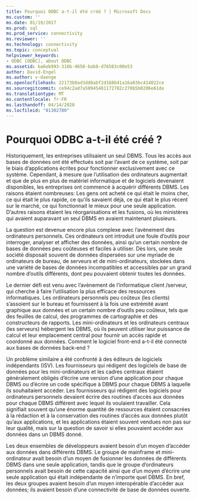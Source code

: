 ```yaml
---
title: Pourquoi ODBC a-t-il été créé ? | Microsoft Docs
ms.custom: ''
ms.date: 01/19/2017
ms.prod: sql
ms.prod_service: connectivity
ms.reviewer: ''
ms.technology: connectivity
ms.topic: conceptual
helpviewer_keywords:
- ODBC [ODBC], about ODBC
ms.assetid: ba6eb993-316b-4650-bab8-d76583c00e53
author: David-Engel
ms.author: v-daenge
ms.openlocfilehash: 22173b0ad3dd8abf2d168b41a16a03bc414022ce
ms.sourcegitcommit: ce94c2ad7a50945481172782c270b5b0206e61de
ms.translationtype: MT
ms.contentlocale: fr-FR
ms.lasthandoff: 04/14/2020
ms.locfileid: "81302780"
---
```

# <a name="why-was-odbc-created"></a>Pourquoi ODBC a-t-il été créé ?
Historiquement, les entreprises utilisaient un seul DBMS. Tous les accès aux bases de données ont été effectués soit par l’avant de ce système, soit par le biais d’applications écrites pour fonctionner exclusivement avec ce système. Cependant, à mesure que l’utilisation des ordinateurs augmentait et que de plus en plus de matériel informatique et de logiciels devenaient disponibles, les entreprises ont commencé à acquérir différents DBMS. Les raisons étaient nombreuses: Les gens ont acheté ce qui était le moins cher, ce qui était le plus rapide, ce qu’ils savaient déjà, ce qui était le plus récent sur le marché, ce qui fonctionnait le mieux pour une seule application. D’autres raisons étaient les réorganisations et les fusions, où les ministères qui avaient auparavant un seul DBMS en avaient maintenant plusieurs.  
  
 La question est devenue encore plus complexe avec l’avènement des ordinateurs personnels. Ces ordinateurs ont introduit une foule d’outils pour interroger, analyser et afficher des données, ainsi qu’un certain nombre de bases de données peu coûteuses et faciles à utiliser. Dès lors, une seule société disposait souvent de données dispersées sur une myriade de ordinateurs de bureau, de serveurs et de mini-ordinateurs, stockées dans une variété de bases de données incompatibles et accessibles par un grand nombre d’outils différents, dont peu pouvaient obtenir toutes les données.  
  
 Le dernier défi est venu avec l’avènement de l’informatique client /serveur, qui cherche à faire l’utilisation la plus efficace des ressources informatiques. Les ordinateurs personnels peu coûteux (les clients) s’assoient sur le bureau et fournissent à la fois une extrémité avant graphique aux données et un certain nombre d’outils peu coûteux, tels que des feuilles de calcul, des programmes de cartographie et des constructeurs de rapports. Les mini-ordinateurs et les ordinateurs centraux (les serveurs) hébergent les DBMS, où ils peuvent utiliser leur puissance de calcul et leur emplacement central pour fournir un accès rapide et coordonné aux données. Comment le logiciel front-end a-t-il été connecté aux bases de données back-end ?  
  
 Un problème similaire a été confronté à des éditeurs de logiciels indépendants (ISV). Les fournisseurs qui rédigent des logiciels de base de données pour les mini-ordinateurs et les cadres centraux étaient généralement obligés d’écrire une version d’une application pour chaque DBMS ou d’écrire un code spécifique à DBMS pour chaque DBMS à laquelle ils souhaitaient accéder. Les fournisseurs qui rédigent des logiciels pour ordinateurs personnels devaient écrire des routines d’accès aux données pour chaque DBMS différent avec lequel ils voulaient travailler. Cela signifiait souvent qu’une énorme quantité de ressources étaient consacrées à la rédaction et à la conservation des routines d’accès aux données plutôt qu’aux applications, et les applications étaient souvent vendues non pas sur leur qualité, mais sur la question de savoir si elles pouvaient accéder aux données dans un DBMS donné.  
  
 Les deux ensembles de développeurs avaient besoin d’un moyen d’accéder aux données dans différents DBMS. Le groupe de mainframe et mini-ordinateur avait besoin d’un moyen de fusionner les données de différents DBMS dans une seule application, tandis que le groupe d’ordinateurs personnels avait besoin de cette capacité ainsi que d’un moyen d’écrire une seule application qui était indépendante de n’importe quel DBMS. En bref, les deux groupes avaient besoin d’un moyen interopérable d’accéder aux données; ils avaient besoin d’une connectivité de base de données ouverte.
